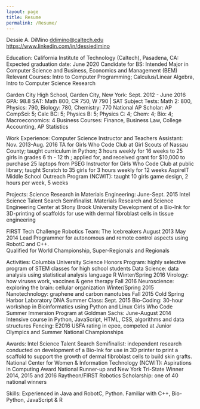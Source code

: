 ```yaml
---
layout: page
title: Resume
permalink: /Resume/
---
```


Dessie A. DiMino
ddimino@caltech.edu	
https://www.linkedin.com/in/dessiedimino
  
Education:
  California Institute of Technology (Caltech), Pasadena, CA:                            Expected graduation date: June 2020
    Candidate for BS: Intended Major in Computer Science and Business, Economics and Management (BEM)
    Relevant Courses: Intro to Computer Programming; Calculus/Linear Algebra, Intro to Computer Science Research
    
  Garden City High School, Garden City, New York:                                                     Sept. 2012 - June 2016
    GPA: 98.8
    SAT: Math 800, CR 750, W 790 | SAT Subject Tests: Math 2: 800, Physics: 790, Biology: 780, Chemistry: 770
    National AP Scholar: AP CompSci: 5; Calc BC: 5; Physics B: 5; Physics C: 4; Chem: 4; Bio: 4; Macroeconomics: 4
    Business Courses: Finance, Business Law, College Accounting, AP Statistics
 
Work Experience:
  Computer Science Instructor and Teachers Assistant:                                                    Nov. 2013-Aug. 2016
    TA for Girls Who Code Club at Girl Scouts of Nassau County; taught curriculum in Python; 3 hours weekly for 16
    weeks to 25 girls in grades 6 th - 12 th ; applied for, and received grant for $10,000 to purchase 25 laptops from PSEG
    Instructor for Girls Who Code Club at public library; taught Scratch to 35 girls for 3 hours weekly for 12 weeks
    AspireIT Middle School Outreach Program (NCWIT): taught 10 girls game design, 2 hours per week, 5 weeks
 
Projects:
  Science Research in Materials Engineering:                                                                June-Sept. 2015
    Intel Science Talent Search Semifinalist.  Materials Research and Science Engineering Center at Stony Brook University
    Development of a Bio-Ink for 3D-printing of scaffolds for use with dermal fibroblast cells in tissue engineering
 
  FIRST Tech Challenge Robotics Team: The Icebreakers                                                 August 2013  May 2014
    Lead Programmer for autonomous and remote control aspects using RobotC and C++.  
    Qualified for World Championship, Super-Regionals and Regionals

Activities:
  Columbia University Science Honors Program: highly selective program of STEM classes for high school students
    Data Science: data analysis using statistical analysis language R                                       Winter/Spring 2016
    Virology: how viruses work, vaccines & gene therapy                                                              Fall 2016
    Neuroscience: exploring the brain: cellular organization                                                Winter/Spring 2015
    Nanotechnology: graphene and carbon nanotubes                                                                    Fall 2015
  Cold Spring Harbor Laboratory DNA Summer Class:                                                                   Sept. 2015
    Bio-Coding: 30-hour workshop in Bioinformatics using Python and Linux
  Girls Who Code Summer Immersion Program at Goldman Sachs:                                                   June-August 2014
    Intensive course in Python, JavaScript, HTML, CSS, algorithms and data structures 
  Fencing: E2016 USFA rating in epee, competed at Junior Olympics and Summer National Championships

Awards:
  Intel Science Talent Search Semifinalist: independent research conducted on development of a Bio-Ink for use in 3D
    printer to print a scaffold to support the growth of dermal fibroblast cells to build skin grafts.
  National Center for Women & Information Technology (NCWIT): Aspirations in Computing Award
  National Runner-up and New York Tri-State Winner                                                       2014, 2015 and 2016
  Raytheon/FIRST Robotics Scholarship: one of 40 national winners
 
Skills:
Experienced in Java and RobotC, Python. Familiar with C++, Bio-Python, JavaScript & R
